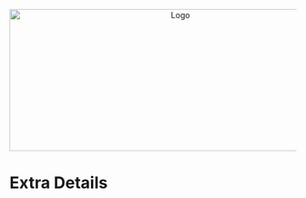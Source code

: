 <p align="center">
  <a href="https://wikiproduct.up.railway.app/"><img src="https://github.com/WikiProductOfficial/WikiProductOfficial/assets/130275283/84e08fc1-b327-4442-b67e-9269dfeb60f3" alt="Logo" width="584.5" height="250"/></a>
</p>

# Extra Details
